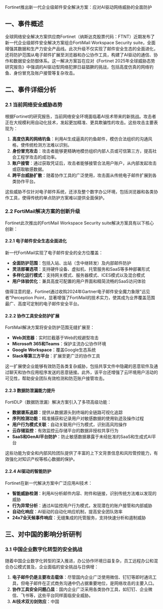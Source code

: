  Fortinet推出新一代企业级邮件安全解决方案：应对AI驱动网络威胁的全面防护

## 一、事件概述

全球网络安全解决方案供应商Fortinet（纳斯达克股票代码：FTNT）近期发布了新一代企业级邮件安全解决方案组合FortiMail Workspace Security suite，全面增强其数据和生产力安全产品线。此次升级不仅实现了邮件安全生态的全面进化，还将防护范围从电子邮件扩展至浏览器和办公协作工具，构建了AI驱动的通信、协作和数据安全防御体系。这一解决方案旨在应对《Fortinet 2025年全球威胁态势研究报告》中强调的AI驱动型网络犯罪日益猖獗的挑战，包括高度仿真的网络钓鱼、身份冒充及账户接管等复杂攻击。

## 二、事件详细分析

### 2.1 当前网络安全威胁态势

根据Fortinet的研究报告，当前网络安全环境面临着AI技术带来的新挑战。攻击者正在大规模利用自动化技术，发起更加精准、更具欺骗性的攻击。这些攻击主要表现为：

1. **高度仿真的网络钓鱼**：利用AI生成逼真的钓鱼邮件，模仿合法组织的沟通风格，使传统检测方法难以识别。
2. **身份冒充攻击**：攻击者能够更精确地模仿组织内部人员或可信第三方，提高社会工程学攻击的成功率。
3. **账户接管**：通过获取凭证后，攻击者能够接管合法用户账户，从内部发起攻击或窃取敏感数据。
4. **跨平台威胁扩散**：随着协作工具的广泛使用，攻击面从传统电子邮件扩展到各类协作平台。

这些威胁不仅针对电子邮件系统，还涉及整个数字办公环境，包括浏览器和各类协作工具，使得传统的单点防护方案难以提供全面保护。

### 2.2 FortiMail解决方案的创新升级

Fortinet此次推出的FortiMail Workspace Security suite解决方案具有以下核心创新：

#### 2.2.1 电子邮件安全生态全面进化

新一代FortiMail实现了电子邮件安全的全方位覆盖：
- **全面防护范围**：包括入站、出站（含中继转发）及内部邮件防护
- **灵活部署选项**：支持硬件设备、虚拟机、托管服务和SaaS等多种部署形式
- **多样化运行模式**：支持网关模式、服务器模式、ICES模式以及混合模式
- **用户体验优化**：兼具高度可配置的用户界面和精简流畅的SaaS访问体验

值得注意的是，Fortinet通过收购2024年Gartner电子邮件安全魔力象限"远见者"Perception Point，显著增强了FortiMail的技术实力，使其成为业界覆盖范围最广、高度可定制的电子邮件安全平台。

#### 2.2.2 协作工具安全防护扩展

FortiMail解决方案将安全防护范围无缝扩展至：
- **Web浏览器**：实时拦截基于Web的规避型攻击
- **Microsoft 365和Teams**：保护主流办公协作环境
- **Google Workspace**：覆盖Google生态系统
- **Slack等第三方平台**：扩展至更广泛的协作工具

这一扩展使企业能够有效防范各类复杂威胁，包括共享文件中隐藏的恶意软件及通过聊天和协作应用程序发送的恶意链接。此外，该平台还增强了云环境用户活动的可见性，帮助安全团队有效检测和防范账户接管攻击。

#### 2.2.3 数据防泄漏能力提升

FortiDLP（数据防泄漏）解决方案引入了多项高级功能：
- **数据谱系追踪**：提供从数据源头到终端的全链路可视化追踪
- **序列检测功能**：精准捕获和记录用户对敏感数据的使用轨迹及操作过程
- **用户行为模式关联**：自动关联用户行为模式，识别高风险操作
- **云存储监控**：有效监控云存储平台的数据非授权共享行为
- **SaaS和GenAI平台防护**：防止敏感数据暴露于未经批准的SaaS和生成式AI平台

这些功能为安全和内部风险团队提供了丰富的上下文背景信息和风险管控能力，有效强化对知识产权等核心数据的保护。

#### 2.2.4 AI驱动的智能防护

Fortinet在新一代解决方案中广泛应用AI技术：
- **智能威胁检测**：利用AI分析邮件内容、附件和链接，识别传统方法难以发现的威胁
- **行为异常分析**：通过AI监控用户行为模式，发现潜在的账户接管和内部威胁
- **自动化响应**：AI驱动的自动化响应机制，提高安全团队效率
- **24x7全天候事件响应**：无缝集成的托管服务，支持快速分析和遏制威胁

## 三、对中国的影响分析研判

### 3.1 中国企业数字化转型的安全挑战

随着中国企业数字化转型的深入推进，办公协作环境日益复杂，员工远程办公和混合办公模式普及，企业面临的安全挑战与日俱增：

1. **电子邮件仍是主要攻击载体**：尽管国内企业广泛使用微信、钉钉等即时通讯工具，但电子邮件在正式商务沟通中仍占据重要地位，是网络攻击的主要入口。
2. **协作工具安全问题凸显**：国内企业广泛采用各类协作工具，如钉钉、企业微信、飞书等，这些平台同样面临安全威胁。
3. **AI技术双刃剑效应**：中国